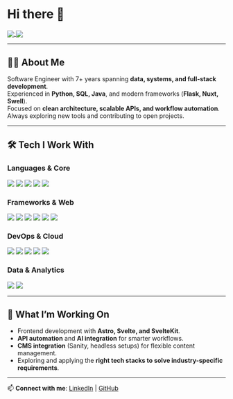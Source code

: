 # Hi there 👋  

<a href="https://github.com/cstringer17">
  <img align="center" src="https://github-readme-stats.vercel.app/api?username=cstringer17&theme=omni&count_private=true&hide_border=true&line_height=24&show_icons=true" />
</a>
<a href="https://github.com/cstringer17?tab=repositories">
  <img align="center" src="https://github-readme-stats.vercel.app/api/top-langs/?username=cstringer17&layout=compact&theme=omni&langs_count=8&hide_border=true" />
</a>

---

## 🧑‍💻 About Me
Software Engineer with 7+ years spanning **data, systems, and full-stack development**.  
Experienced in **Python, SQL, Java**, and modern frameworks (**Flask, Nuxt, Swell**).  
Focused on **clean architecture, scalable APIs, and workflow automation**.  
Always exploring new tools and contributing to open projects.  

---

## 🛠️ Tech I Work With  

### Languages & Core  
<img src="https://img.shields.io/badge/Python-%23404040.svg?&style=flat-square&logo=python"/> <img src="https://img.shields.io/badge/Java-%23404040.svg?&style=flat-square&logo=Java"/> <img src="https://img.shields.io/badge/SQL-%23404040.svg?&style=flat-square&logo=mysql"/> <img src="https://img.shields.io/badge/PowerShell-%23404040.svg?&style=flat-square&logo=PowerShell"/> <img src="https://img.shields.io/badge/PHP-%23404040.svg?&style=flat-square&logo=php"/>

### Frameworks & Web  
<img src="https://img.shields.io/badge/Flask-%23404040.svg?&style=flat-square&logo=flask"/> <img src="https://img.shields.io/badge/Spring_Boot-%23404040.svg?&style=flat-square&logo=spring-boot"/> <img src="https://img.shields.io/badge/Nuxt_3-%23404040.svg?&style=flat-square&logo=nuxt.js"/> <img src="https://img.shields.io/badge/Vue-%23404040.svg?&style=flat-square&logo=Vue.js"/> <img src="https://img.shields.io/badge/Next.js-%23404040.svg?&style=flat-square&logo=Next.js"/> <img src="https://img.shields.io/badge/Tailwind-%23404040.svg?&style=flat-square&logo=tailwind-css"/>

### DevOps & Cloud  
<img src="https://img.shields.io/badge/Docker-%23404040.svg?&style=flat-square&logo=docker"/> <img src="https://img.shields.io/badge/Terraform-%23404040.svg?&style=flat-square&logo=terraform"/> <img src="https://img.shields.io/badge/Git-%23404040.svg?&style=flat-square&logo=git"/> <img src="https://img.shields.io/badge/AWS-%23404040.svg?&style=flat-square&logo=amazon-aws"/> <img src="https://img.shields.io/badge/GCP-%23404040.svg?&style=flat-square&logo=google-cloud"/>

### Data & Analytics  
<img src="https://img.shields.io/badge/Power_BI-%23404040.svg?&style=flat-square&logo=power-bi"/> <img src="https://img.shields.io/badge/SAP-%23404040.svg?&style=flat-square&logo=sap"/>

---

## 🚀 What I’m Working On
- Frontend development with **Astro, Svelte, and SvelteKit**.  
- **API automation** and **AI integration** for smarter workflows.  
- **CMS integration** (Sanity, headless setups) for flexible content management.  
- Exploring and applying the **right tech stacks to solve industry-specific requirements**.  

---

📫 **Connect with me**: [LinkedIn](https://www.linkedin.com/in/callum-stringer/) | [GitHub](https://github.com/cstringer17)
